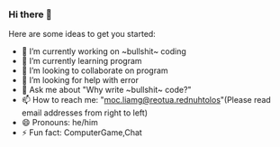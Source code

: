 ### Hi there 👋

Here are some ideas to get you started:

- 🔭 I’m currently working on ~bullshit~ coding
- 🌱 I’m currently learning program
- 👯 I’m looking to collaborate on program
- 🤔 I’m looking for help with error
- 💬 Ask me about "Why write ~bullshit~ code?"
- 📫 How to reach me: "moc.liamg@reotua.rednuhtolos"(Please read email addresses from right to left)
- 😄 Pronouns: he/him
- ⚡ Fun fact: ComputerGame,Chat
